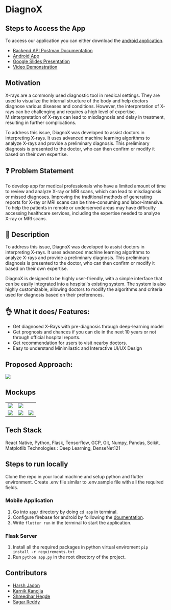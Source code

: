 # DiagnoX
## Steps to Access the App
To access our application you can either download the [android application]().

- [Backend API Postman Documentation](https://documenter.getpostman.com/view/18833270/UVeAtoRi)
- [Android App](https://github.com/harshjadon9/XSpam-Frontend/blob/main/android/app/release/XSpam.apk)
- [Google Slides Presentation](https://docs.google.com/presentation/d/1VxxluxgWW_ybU4xPmC5XAu8mPKcrk6lv/edit#slide=id.g83372e3e9c_0_0)
- [Video Demonstration](https://drive.google.com/file/d/1FPoRCECrZcSqU0Shb-bBs8sFwb-31hp5/view?usp=sharing)

## Motivation 
X-rays are a commonly used diagnostic tool in medical settings. They are used to visualize the internal structure of the body and help doctors diagnose various diseases and conditions. However, the interpretation of X-rays can be challenging and requires a high level of expertise. Misinterpretation of X-rays can lead to misdiagnosis and delay in treatment, resulting in further complications.

To address this issue, DiagnoX was developed to assist doctors in interpreting X-rays. It uses advanced machine learning algorithms to analyze X-rays and provide a preliminary diagnosis. This preliminary diagnosis is presented to the doctor, who can then confirm or modify it based on their own expertise.

## ❓ Problem Statement
To develop app for medical professionals who have a limited amount of time to review and analyze X-ray or MRI scans, which can lead to misdiagnosis or missed diagnoses. Improving the traditional methods of generating reports for X-ray or MRI scans can be time-consuming and labor-intensive. To help the patients in remote or underserved areas may have difficulty accessing healthcare services, including the expertise needed to analyze X-ray or MRI scans.

## 🥸 Description
To address this issue, DiagnoX was developed to assist doctors in interpreting X-rays. It uses advanced machine learning algorithms to analyze X-rays and provide a preliminary diagnosis. This preliminary diagnosis is presented to the doctor, who can then confirm or modify it based on their own expertise.

DiagnoX is designed to be highly user-friendly, with a simple interface that can be easily integrated into a hospital's existing system. The system is also highly customizable, allowing doctors to modify the algorithms and criteria used for diagnosis based on their preferences.

## 👌 What it does/ Features:
- Get diagnosed X-Rays with pre-diagnosis through deep-learning model
- Get prognosis and chances if you can die in the next 10 years or not through official hospital reports.
- Get recommendation for users to visit nearby doctors.
- Easy to understand Minimilastic and Interactive UI/UX Design 

## Proposed Approach:
<img src="mockups/architecture.png" >


## Mockups
<table>
    <tr>
        <td><img src="mockups/1.jpg"></td>
        <td><img src="mockups/2.jpg"></td>
    </tr>
    <tr>
        <td><img src="mockups/3.jpg"></td>
        <td><img src="mockups/4.jpg"></td>
        <td><img src="mockups/5.jpg"></td>
    </tr>
</table>

## Tech Stack
React Native, Python, Flask, Tensorflow, GCP, Git, Numpy, Pandas, Scikit, Matplotlib
Technologies : Deep Learning, DenseNet121


## Steps to run locally
Clone the repo in your local machine and setup python and flutter environment. Create .env file similar to .env.sample file with all the required fields.

### Mobile Application
1. Go into `app/` directory by doing `cd app` in terminal.
2. Configure firebase for android by folllowing the [doumentation](https://firebase.flutter.dev/docs/installation/android/).
3. Write `flutter run` in the terminal to start the application.

### Flask Server
1. Install all the required packages in python virtual enviroment `pip install -r requirements.txt`
2. Run `python app.py` in the root directory of the project.

## Contributors
- [Harsh Jadon](https://github.com/harshjadon9)
- [Karnik Kanojia](https://github.com/karnikkanojia)
- [Shreedhar Hegde](https://github.com/mavenor)
- [Sagar Reddy](https://github.com/TheGoldenFang)
